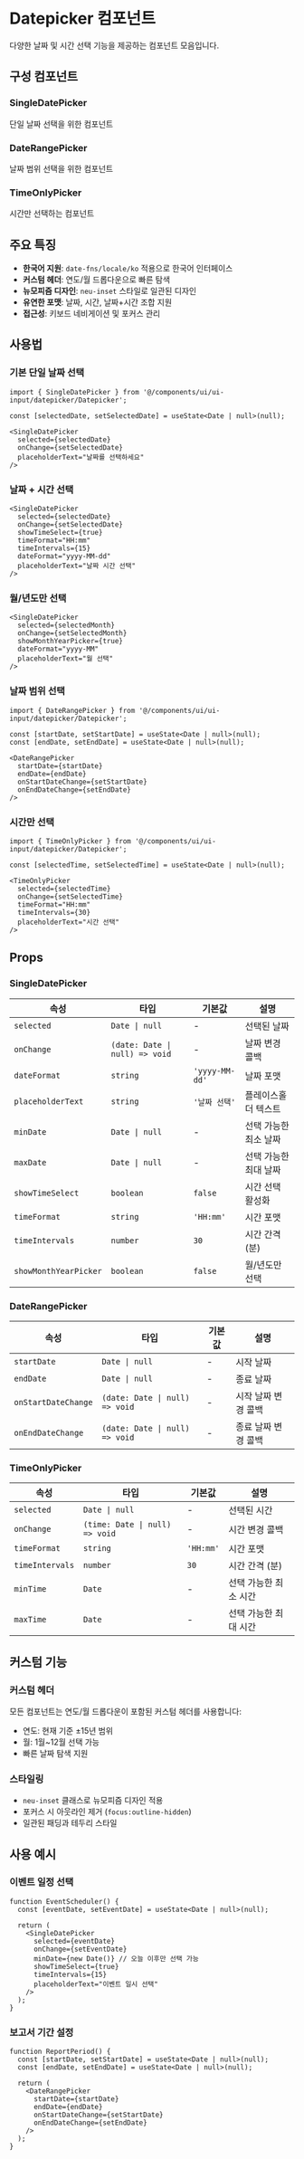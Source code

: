 # Datepicker 컴포넌트

다양한 날짜 및 시간 선택 기능을 제공하는 컴포넌트 모음입니다.

## 구성 컴포넌트

### SingleDatePicker
단일 날짜 선택을 위한 컴포넌트

### DateRangePicker  
날짜 범위 선택을 위한 컴포넌트

### TimeOnlyPicker
시간만 선택하는 컴포넌트

## 주요 특징

- **한국어 지원**: `date-fns/locale/ko` 적용으로 한국어 인터페이스
- **커스텀 헤더**: 연도/월 드롭다운으로 빠른 탐색
- **뉴모피즘 디자인**: `neu-inset` 스타일로 일관된 디자인
- **유연한 포맷**: 날짜, 시간, 날짜+시간 조합 지원
- **접근성**: 키보드 네비게이션 및 포커스 관리

## 사용법

### 기본 단일 날짜 선택

```tsx
import { SingleDatePicker } from '@/components/ui/ui-input/datepicker/Datepicker';

const [selectedDate, setSelectedDate] = useState<Date | null>(null);

<SingleDatePicker
  selected={selectedDate}
  onChange={setSelectedDate}
  placeholderText="날짜를 선택하세요"
/>
```

### 날짜 + 시간 선택

```tsx
<SingleDatePicker
  selected={selectedDate}
  onChange={setSelectedDate}
  showTimeSelect={true}
  timeFormat="HH:mm"
  timeIntervals={15}
  dateFormat="yyyy-MM-dd"
  placeholderText="날짜 시간 선택"
/>
```

### 월/년도만 선택

```tsx
<SingleDatePicker
  selected={selectedMonth}
  onChange={setSelectedMonth}
  showMonthYearPicker={true}
  dateFormat="yyyy-MM"
  placeholderText="월 선택"
/>
```

### 날짜 범위 선택

```tsx
import { DateRangePicker } from '@/components/ui/ui-input/datepicker/Datepicker';

const [startDate, setStartDate] = useState<Date | null>(null);
const [endDate, setEndDate] = useState<Date | null>(null);

<DateRangePicker
  startDate={startDate}
  endDate={endDate}
  onStartDateChange={setStartDate}
  onEndDateChange={setEndDate}
/>
```

### 시간만 선택

```tsx
import { TimeOnlyPicker } from '@/components/ui/ui-input/datepicker/Datepicker';

const [selectedTime, setSelectedTime] = useState<Date | null>(null);

<TimeOnlyPicker
  selected={selectedTime}
  onChange={setSelectedTime}
  timeFormat="HH:mm"
  timeIntervals={30}
  placeholderText="시간 선택"
/>
```

## Props

### SingleDatePicker

| 속성 | 타입 | 기본값 | 설명 |
|------|------|--------|------|
| `selected` | `Date \| null` | - | 선택된 날짜 |
| `onChange` | `(date: Date \| null) => void` | - | 날짜 변경 콜백 |
| `dateFormat` | `string` | `'yyyy-MM-dd'` | 날짜 포맷 |
| `placeholderText` | `string` | `'날짜 선택'` | 플레이스홀더 텍스트 |
| `minDate` | `Date \| null` | - | 선택 가능한 최소 날짜 |
| `maxDate` | `Date \| null` | - | 선택 가능한 최대 날짜 |
| `showTimeSelect` | `boolean` | `false` | 시간 선택 활성화 |
| `timeFormat` | `string` | `'HH:mm'` | 시간 포맷 |
| `timeIntervals` | `number` | `30` | 시간 간격 (분) |
| `showMonthYearPicker` | `boolean` | `false` | 월/년도만 선택 |

### DateRangePicker

| 속성 | 타입 | 기본값 | 설명 |
|------|------|--------|------|
| `startDate` | `Date \| null` | - | 시작 날짜 |
| `endDate` | `Date \| null` | - | 종료 날짜 |
| `onStartDateChange` | `(date: Date \| null) => void` | - | 시작 날짜 변경 콜백 |
| `onEndDateChange` | `(date: Date \| null) => void` | - | 종료 날짜 변경 콜백 |

### TimeOnlyPicker

| 속성 | 타입 | 기본값 | 설명 |
|------|------|--------|------|
| `selected` | `Date \| null` | - | 선택된 시간 |
| `onChange` | `(time: Date \| null) => void` | - | 시간 변경 콜백 |
| `timeFormat` | `string` | `'HH:mm'` | 시간 포맷 |
| `timeIntervals` | `number` | `30` | 시간 간격 (분) |
| `minTime` | `Date` | - | 선택 가능한 최소 시간 |
| `maxTime` | `Date` | - | 선택 가능한 최대 시간 |

## 커스텀 기능

### 커스텀 헤더
모든 컴포넌트는 연도/월 드롭다운이 포함된 커스텀 헤더를 사용합니다:
- 연도: 현재 기준 ±15년 범위
- 월: 1월~12월 선택 가능
- 빠른 날짜 탐색 지원

### 스타일링
- `neu-inset` 클래스로 뉴모피즘 디자인 적용
- 포커스 시 아웃라인 제거 (`focus:outline-hidden`)
- 일관된 패딩과 테두리 스타일

## 사용 예시

### 이벤트 일정 선택
```tsx
function EventScheduler() {
  const [eventDate, setEventDate] = useState<Date | null>(null);
  
  return (
    <SingleDatePicker
      selected={eventDate}
      onChange={setEventDate}
      minDate={new Date()} // 오늘 이후만 선택 가능
      showTimeSelect={true}
      timeIntervals={15}
      placeholderText="이벤트 일시 선택"
    />
  );
}
```

### 보고서 기간 설정
```tsx
function ReportPeriod() {
  const [startDate, setStartDate] = useState<Date | null>(null);
  const [endDate, setEndDate] = useState<Date | null>(null);
  
  return (
    <DateRangePicker
      startDate={startDate}
      endDate={endDate}
      onStartDateChange={setStartDate}
      onEndDateChange={setEndDate}
    />
  );
}
``` 